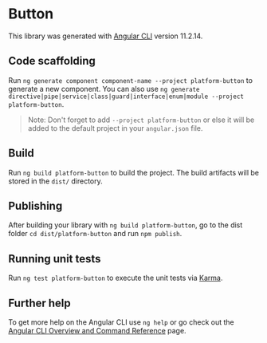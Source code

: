 # Button

This library was generated with [Angular CLI](https://github.com/angular/angular-cli) version 11.2.14.

## Code scaffolding

Run `ng generate component component-name --project platform-button` to generate a new component. You can also use `ng generate directive|pipe|service|class|guard|interface|enum|module --project platform-button`.
> Note: Don't forget to add `--project platform-button` or else it will be added to the default project in your `angular.json` file. 

## Build

Run `ng build platform-button` to build the project. The build artifacts will be stored in the `dist/` directory.

## Publishing

After building your library with `ng build platform-button`, go to the dist folder `cd dist/platform-button` and run `npm publish`.

## Running unit tests

Run `ng test platform-button` to execute the unit tests via [Karma](https://karma-runner.github.io).

## Further help

To get more help on the Angular CLI use `ng help` or go check out the [Angular CLI Overview and Command Reference](https://angular.io/cli) page.
